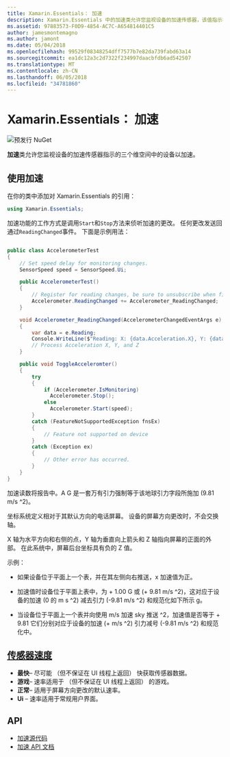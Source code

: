 ```yaml
---
title: Xamarin.Essentials： 加速
description: Xamarin.Essentials 中的加速类允许您监视设备的加速传感器，该值指示在三个维空间中设备的加速。
ms.assetid: 97883573-F0D9-4854-AC7C-A654814401C5
author: jamesmontemagno
ms.author: jamont
ms.date: 05/04/2018
ms.openlocfilehash: 99529f08348254dff7577b7e82da739fabd63a14
ms.sourcegitcommit: ea1dc12a3c2d7322f234997daacbfdb6ad542507
ms.translationtype: MT
ms.contentlocale: zh-CN
ms.lasthandoff: 06/05/2018
ms.locfileid: "34781860"
---
```

# <a name="xamarinessentials-accelerometer"></a>Xamarin.Essentials： 加速

![预发行 NuGet](~/media/shared/pre-release.png)

**加速**类允许您监视设备的加速传感器指示的三个维空间中的设备以加速。

## <a name="using-accelerometer"></a>使用加速

在你的类中添加对 Xamarin.Essentials 的引用：

```csharp
using Xamarin.Essentials;
```

加速功能的工作方式是调用`Start`和`Stop`方法来侦听加速的更改。 任何更改发送回通过`ReadingChanged`事件。 下面是示例用法：

```csharp

public class AccelerometerTest
{
    // Set speed delay for monitoring changes.
    SensorSpeed speed = SensorSpeed.Ui;

    public AccelerometerTest()
    {
        // Register for reading changes, be sure to unsubscribe when finished
        Accelerometer.ReadingChanged += Accelerometer_ReadingChanged;
    }

    void Accelerometer_ReadingChanged(AccelerometerChangedEventArgs e)
    {
        var data = e.Reading;
        Console.WriteLine($"Reading: X: {data.Acceleration.X}, Y: {data.Acceleration.Y}, Z: {data.Acceleration.Z}");
        // Process Acceleration X, Y, and Z
    }

    public void ToggleAcceleromter()
    {
        try
        {
            if (Accelerometer.IsMonitoring)
              Accelerometer.Stop();
            else
              Accelerometer.Start(speed);
        }
        catch (FeatureNotSupportedException fnsEx)
        {
            // Feature not supported on device
        }
        catch (Exception ex)
        {
            // Other error has occurred.
        }
    }
}
```

加速读数将报告中。A G 是一套万有引力强制等于该地球引力字段所施加 (9.81 m/s ^2)。

坐标系统定义相对于其默认方向的电话屏幕。 设备的屏幕方向更改时，不会交换轴。

X 轴为水平方向和右侧的点，Y 轴为垂直向上箭头和 Z 轴指向屏幕的正面的外部。 在此系统中，屏幕后台坐标具有负的 Z 值。

示例：

* 如果设备位于平面上一个表，并在其左侧向右推送，x 加速值为正。

* 加速值时设备位于平面上表中，为 + 1.00 G 或 (+ 9.81 m/s ^2)，这对应于设备的加速 (0 的 m s ^2) 减去引力 (-9.81 m/s ^2) 和规范化如下所示 g。

* 当设备位于平面上一个表并向使用 m/s 加速 sky 推送 ^2，加速值是否等于 + 9.81 它们分别对应于设备的加速 (+ m/s ^2) 引力减号 (-9.81 m/s ^2) 和规范化中。 

## <a name="sensor-speedxrefxamarinessentialssensorspeed"></a>[传感器速度](xref:Xamarin.Essentials.SensorSpeed)

- **最快**– 尽可能 （但不保证在 UI 线程上返回） 快获取传感器数据。
- **游戏**– 速率适用于 （但不保证在 UI 线程上返回） 的游戏。
- **正常**– 适用于屏幕方向更改的默认速率。
- **Ui** – 速率适用于常规用户界面。

## <a name="api"></a>API

- [加速源代码](https://github.com/xamarin/Essentials/tree/master/Xamarin.Essentials/Accelerometer)
- [加速 API 文档](xref:Xamarin.Essentials.Accelerometer)
